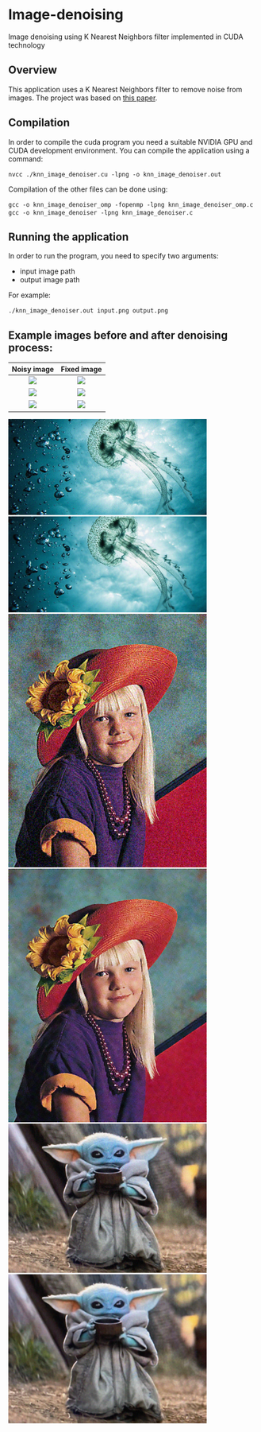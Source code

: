 # Image-denoising
Image denoising using K Nearest Neighbors filter implemented in CUDA technology

## Overview
This application uses a K Nearest Neighbors filter to remove noise from images. The project was based on [this paper](http://developer.download.nvidia.com/compute/cuda/1_1/Website/projects/imageDenoising/doc/imageDenoising.pdf).

## Compilation
In order to compile the cuda program you need a suitable NVIDIA GPU and CUDA development environment.
You can compile the application using a command:

``` 
nvcc ./knn_image_denoiser.cu -lpng -o knn_image_denoiser.out
```

Compilation of the other files can be done using:

```
gcc -o knn_image_denoiser_omp -fopenmp -lpng knn_image_denoiser_omp.c
gcc -o knn_image_denoiser -lpng knn_image_denoiser.c
```

## Running the application
In order to run the program, you need to specify two arguments:
- input image path
- output image path

For example:
```
./knn_image_denoiser.out input.png output.png
```


## Example images before and after denoising process:

Noisy image                |  Fixed image
:-------------------------:|:-------------------------:
![](<img src="images_noise/medusa_noise.png" alt="before" width="400"/>)  |  ![](<img src="images_fixed/medusa_fixed.png" alt="after" width="400"/>)
![](<img src="images_noise/portrait_noise.png" alt="before" width="400"/>)  |  ![](<img src="images_fixed/portrait_fixed.png" alt="after" width="400"/>)
![](<img src="images_noise/yoda_noise.png" alt="before" width="400"/>)  |  ![](<img src="images_fixed/yoda_fixed.png" alt="after" width="400"/>)

<img src="images_noise/medusa_noise.png" alt="before" width="400"/>
<img src="images_fixed/medusa_fixed.png" alt="after" width="400"/>

<img src="images_noise/portrait_noise.png" alt="before" width="400"/>
<img src="images_fixed/portrait_fixed.png" alt="after" width="400"/>

<img src="images_noise/yoda_noise.png" alt="before" width="400"/>
<img src="images_fixed/yoda_fixed.png" alt="after" width="400"/>